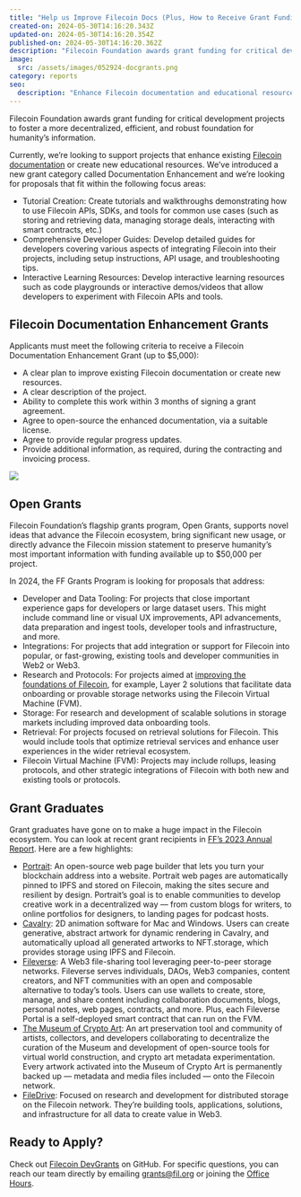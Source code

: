 ```yaml
---
title: "Help us Improve Filecoin Docs (Plus, How to Receive Grant Funding up to $50,000)"
created-on: 2024-05-30T14:16:20.343Z
updated-on: 2024-05-30T14:16:20.354Z
published-on: 2024-05-30T14:16:20.362Z
description: "Filecoin Foundation awards grant funding for critical development projects to foster a more decentralized, efficient, and robust foundation for humanity’s information. Currently, we’re looking to support projects that enhance existing Filecoin documentation or create new educational resources."
image:
  src: /assets/images/052924-docgrants.png
category: reports
seo:
  description: "Enhance Filecoin documentation and educational resources with our grants program. Funding up to $50,000 available for critical development projects."
---
```


Filecoin Foundation awards grant funding for critical development projects to foster a more decentralized, efficient, and robust foundation for humanity’s information.

Currently, we’re looking to support projects that enhance existing [Filecoin documentation](https://docs.filecoin.io/) or create new educational resources. We’ve introduced a new grant category called Documentation Enhancement and we’re looking for proposals that fit within the following focus areas:

- Tutorial Creation: Create tutorials and walkthroughs demonstrating how to use Filecoin APIs, SDKs, and tools for common use cases (such as storing and retrieving data, managing storage deals, interacting with smart contracts, etc.)
- Comprehensive Developer Guides: Develop detailed guides for developers covering various aspects of integrating Filecoin into their projects, including setup instructions, API usage, and troubleshooting tips.
- Interactive Learning Resources: Develop interactive learning resources such as code playgrounds or interactive demos/videos that allow developers to experiment with Filecoin APIs and tools.

## Filecoin Documentation Enhancement Grants

Applicants must meet the following criteria to receive a Filecoin Documentation Enhancement Grant (up to $5,000):

- A clear plan to improve existing Filecoin documentation or create new resources.
- A clear description of the project.
- Ability to complete this work within 3 months of signing a grant agreement.
- Agree to open-source the enhanced documentation, via a suitable license.
- Agree to provide regular progress updates.
- Provide additional information, as required, during the contracting and invoicing process.

![](https://lh7-us.googleusercontent.com/QlQhUNfnSZZIsArn3X86yPwNe8qe9F31tFIms1esHKV5jzlo3KJNstz1-nq403fSDD8lxazTqeGvS1UCa96m84_7ll03TSv0dZKG-fKkb2Nv_EJgP0tYPUAzAROdRz8dXJc_gNMFEDfT0yk-sQbfaLE)

## Open Grants

Filecoin Foundation’s flagship grants program, Open Grants, supports novel ideas that advance the Filecoin ecosystem, bring significant new usage, or directly advance the Filecoin mission statement to preserve humanity’s most important information with funding available up to $50,000 per project.

In 2024, the FF Grants Program is looking for proposals that address:

- Developer and Data Tooling: For projects that close important experience gaps for developers or large dataset users. This might include command line or visual UX improvements, API advancements, data preparation and ingest tools, developer tools and infrastructure, and more.
- Integrations: For projects that add integration or support for Filecoin into popular, or fast-growing, existing tools and developer communities in Web2 or Web3.
- Research and Protocols: For projects aimed at [improving the foundations of Filecoin](https://www.glacier.io/filecoin), for example, Layer 2 solutions that facilitate data onboarding or provable storage networks using the Filecoin Virtual Machine (FVM).
- Storage: For research and development of scalable solutions in storage markets including improved data onboarding tools.
- Retrieval: For projects focused on retrieval solutions for Filecoin. This would include tools that optimize retrieval services and enhance user experiences in the wider retrieval ecosystem.
- Filecoin Virtual Machine (FVM): Projects may include rollups, leasing protocols, and other strategic integrations of Filecoin with both new and existing tools or protocols.

## Grant Graduates

Grant graduates have gone on to make a huge impact in the Filecoin ecosystem. You can look at recent grant recipients in [FF’s 2023 Annual Report](https://www.figma.com/proto/OpRYFQO34ycc5N7YIMeGAe/2023-FF-Annual-Report?node-id=1-11370). Here are a few highlights:

- [Portrait](/ecosystem-explorer/portrait): An open-source web page builder that lets you turn your blockchain address into a website. Portrait web pages are automatically pinned to IPFS and stored on Filecoin, making the sites secure and resilient by design. Portrait’s goal is to enable communities to develop creative work in a decentralized way –– from custom blogs for writers, to online portfolios for designers, to landing pages for podcast hosts.
- [Cavalry](/ecosystem-explorer/cavalry): 2D animation software for Mac and Windows. Users can create generative, abstract artwork for dynamic rendering in Cavalry, and automatically upload all generated artworks to NFT.storage, which provides storage using IPFS and Filecoin.
- [Fileverse](/ecosystem-explorer/fileverse): A Web3 file-sharing tool leveraging peer-to-peer storage networks. Fileverse serves individuals, DAOs, Web3 companies, content creators, and NFT communities with an open and composable alternative to today’s tools. Users can use wallets to create, store, manage, and share content including collaboration documents, blogs, personal notes, web pages, contracts, and more. Plus, each Fileverse Portal is a self-deployed smart contract that can run on the FVM.
- [The Museum of Crypto Art](https://app.museumofcryptoart.com/): An art preservation tool and community of artists, collectors, and developers collaborating to decentralize the curation of the Museum and development of open-source tools for virtual world construction, and crypto art metadata experimentation. Every artwork activated into the Museum of Crypto Art is permanently backed up — metadata and media files included — onto the Filecoin network.
- [FileDrive](/ecosystem-explorer/filedrive): Focused on research and development for distributed storage on the Filecoin network. They’re building tools, applications, solutions, and infrastructure for all data to create value in Web3.

## Ready to Apply?

Check out [Filecoin DevGrants](https://github.com/filecoin-project/devgrants) on GitHub. For specific questions, you can reach our team directly by emailing [grants@fil.org](mailto:grants@fil.org) or joining the [Office Hours](https://calendly.com/filecoin-grants/office-hours-ama).
